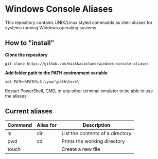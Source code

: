 # Windows Console Aliases

This repository contains UNIX/Linux styled commands as shell aliases for systems running Windows operating systems

## How to "install"

**Clone the repository**
```
git clone https://github.com/miikkasaxlund/windows-console-aliases 
```

**Add folder path to the PATH environment variable**
```
set PATH=%PATH%;C:\your\path\here\
```

Restart PowerShell, CMD, or any other terminal emulator to be able to use the aliases

## Current aliases

| Command | Alias for | Description |
|---------|-----------|-------------|
| ls      | dir       | List the contents of a directory |
| pwd     | cd        | Prints the working directory |
| touch <filename> |  | Create a new file |

